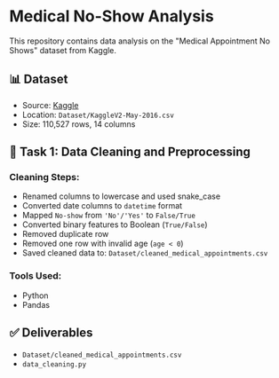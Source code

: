 # Medical No-Show Analysis

This repository contains data analysis on the "Medical Appointment No Shows" dataset from Kaggle.

## 📊 Dataset

- Source: [Kaggle](https://www.kaggle.com/datasets/joniarroba/noshowappointments)
- Location: `Dataset/KaggleV2-May-2016.csv`
- Size: 110,527 rows, 14 columns

## 🧹 Task 1: Data Cleaning and Preprocessing

### Cleaning Steps:
- Renamed columns to lowercase and used snake_case
- Converted date columns to `datetime` format
- Mapped `No-show` from `'No'/'Yes'` to `False/True`
- Converted binary features to Boolean (`True/False`)
- Removed duplicate row
- Removed one row with invalid age (`age < 0`)
- Saved cleaned data to: `Dataset/cleaned_medical_appointments.csv`

### Tools Used:
- Python
- Pandas

## ✅ Deliverables
- `Dataset/cleaned_medical_appointments.csv`
- `data_cleaning.py`
